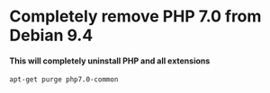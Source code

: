# Completely remove PHP 7.0 from Debian 9.4

#### This will completely uninstall PHP and all extensions
```console
apt-get purge php7.0-common
```
